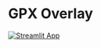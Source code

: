 # GPX Overlay

[![Streamlit App](https://static.streamlit.io/badges/streamlit_badge_black_white.svg)](https://gpx-overlay.streamlit.app/)